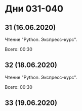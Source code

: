 # Дни 031-040

## 31 (16.06.2020)

Чтение "Python. Экспресс-курс".

Всего: 00:30

## 32 (18.06.2020)

Чтение "Python. Экспресс-курс".

Всего: 00:30

## 33 (19.06.2020)
